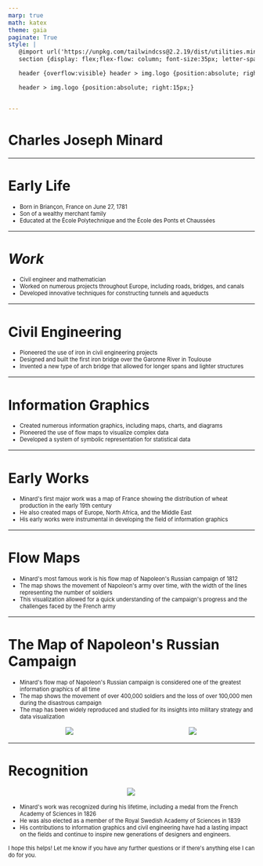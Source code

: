 ```yaml
---
marp: true
math: katex
theme: gaia
paginate: True
style: |
   @import url('https://unpkg.com/tailwindcss@2.2.19/dist/utilities.min.css');
   section {display: flex;flex-flow: column; font-size:35px; letter-spacing:1.4px;}

   header {overflow:visible} header > img.logo {position:absolute; right:15px;}

   header > img.logo {position:absolute; right:15px;}


---
```

<!-- backgroundImage: url('backgrounds/wwwatercolor (9).png') -->
<!-- _class: lead -->

 # Charles Joseph Minard

---
<style scoped>p,li {font-size:0.88em}</style>

 # **Early Life**

- Born in Briançon, France on June 27, 1781
- Son of a wealthy merchant family
- Educated at the École Polytechnique and the École des Ponts et Chaussées

---
<style scoped>p,li {font-size:0.88em}</style>

 # _Work_

- Civil engineer and mathematician
- Worked on numerous projects throughout Europe, including roads, bridges, and canals
- Developed innovative techniques for constructing tunnels and aqueducts

---
<style scoped>p,li {font-size:0.88em}</style>

 # Civil Engineering
- Pioneered the use of iron in civil engineering projects
- Designed and built the first iron bridge over the Garonne River in Toulouse
- Invented a new type of arch bridge that allowed for longer spans and lighter structures


---
<style scoped>p,li {font-size:0.88em}</style>

 # Information Graphics

- Created numerous information graphics, including maps, charts, and diagrams
- Pioneered the use of flow maps to visualize complex data
- Developed a system of symbolic representation for statistical data

---
<style scoped>p,li {font-size:0.88em}</style>

 # **Early Works**
- Minard's first major work was a map of France showing the distribution of wheat production in the early 19th century
- He also created maps of Europe, North Africa, and the Middle East
- His early works were instrumental in developing the field of information graphics


---
<style scoped>p,li {font-size:0.88em}</style>

 # Flow Maps

- Minard's most famous work is his flow map of Napoleon's Russian campaign of 1812
- The map shows the movement of Napoleon's army over time, with the width of the lines representing the number of soldiers
- This visualization allowed for a quick understanding of the campaign's progress and the challenges faced by the French army

---
<style scoped>p,li {font-size:0.80em}</style>

 # The Map of Napoleon's Russian Campaign
- Minard's flow map of Napoleon's Russian campaign is considered one of the greatest information graphics of all time
- The map shows the movement of over 400,000 soldiers and the loss of over 100,000 men during the disastrous campaign
- The map has been widely reproduced and studied for its insights into military strategy and data visualization
<div style="display: flex; flex: 1 1 auto; flex-flow: row; min-height: 0"><div style="display: flex; flex: 1 1 auto; justify-content: center;min-height:0;min-width:0; margin-bottom:0.1em;;margin-right:0.15em">
<img style='object-fit: contain; max-height:100%; max-width:100%; background-color: rgba(0,0,0,0);' src='https://upload.wikimedia.org/wikipedia/commons/thumb/2/29/Minard.png/800px-Minard.png'/>
</div>
<div style="display: flex; flex: 1 1 auto; justify-content: center;min-height:0;min-width:0; margin-bottom:0.1em;;margin-right:0.15em">
<img style='object-fit: contain; max-height:100%; max-width:100%; background-color: rgba(0,0,0,0);' src='https://upload.wikimedia.org/wikipedia/commons/thumb/d/db/Redrawing_of_Minard%27s_Napoleon_map.svg/800px-Redrawing_of_Minard%27s_Napoleon_map.svg.png'/>
</div>
</div>


---
<style scoped>p,li {font-size:0.80em}</style>

 # Recognition
<div style="display: flex; flex: 1 1 auto; flex-flow: row; min-height: 0"><div style="display: flex; flex: 1 1 auto; justify-content: center;min-height:0;min-width:0; margin-bottom:0.1em;;margin-right:0.15em">
<img style='object-fit: contain; max-height:100%; max-width:100%; background-color: rgba(0,0,0,0);' src='https://upload.wikimedia.org/wikipedia/commons/thumb/d/d2/Eug%C3%A8ne_Rouher_painted_by_Alexandre_Cabanel%2C_ca._1861.jpg/220px-Eug%C3%A8ne_Rouher_painted_by_Alexandre_Cabanel%2C_ca._1861.jpg'/>
</div>
</div>

- Minard's work was recognized during his lifetime, including a medal from the French Academy of Sciences in 1826
- He was also elected as a member of the Royal Swedish Academy of Sciences in 1839
- His contributions to information graphics and civil engineering have had a lasting impact on the fields and continue to inspire new generations of designers and engineers.

I hope this helps! Let me know if you have any further questions or if there's anything else I can do for you.